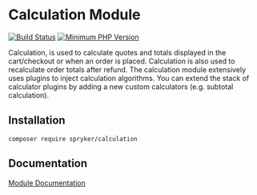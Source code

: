 # Calculation Module
[![Build Status](https://travis-ci.org/spryker/calculation.svg)](https://travis-ci.org/spryker/calculation)
[![Minimum PHP Version](https://img.shields.io/badge/php-%3E%3D%207.2-8892BF.svg)](https://php.net/)

Calculation, is used to calculate quotes and totals displayed in the cart/checkout or when an order is placed. Calculation is also used to recalculate order totals after refund. The calculation module extensively uses plugins to inject calculation algorithms. You can extend the stack of calculator plugins by adding a new custom calculators (e.g. subtotal calculation).

## Installation

```
composer require spryker/calculation
```

## Documentation

[Module Documentation](https://academy.spryker.com/developing_with_spryker/module_guide/checkout_process/calculation/calculation.html)
